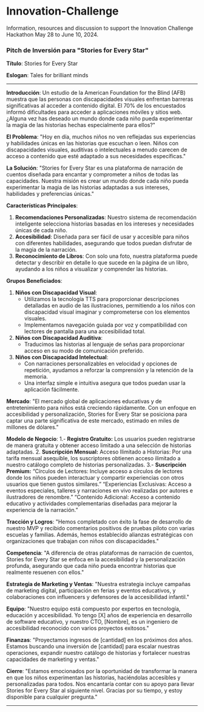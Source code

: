 # Innovation-Challenge
Information, resources and discussion to support the Innovation Challenge Hackathon May 28 to June 10, 2024.
### Pitch de Inversión para "Stories for Every Star"

**Título**: Stories for Every Star

**Eslogan**: Tales for brilliant minds

---

**Introducción**:
Un estudio de la American Foundation for the Blind (AFB) muestra que las personas con discapacidades visuales enfrentan barreras significativas al acceder a contenido digital. El 70% de los encuestados informó dificultades para acceder a aplicaciones móviles y sitios web.
¿Alguna vez has deseado un mundo donde cada niño pueda experimentar la magia de las historias hechas especialmente para ellos?"

**El Problema**:
"Hoy en día, muchos niños no ven reflejadas sus experiencias y habilidades únicas en las historias que escuchan o leen. Niños con discapacidades visuales, auditivas o intelectuales a menudo carecen de acceso a contenido que esté adaptado a sus necesidades específicas."

**La Solución**:
"Stories for Every Star es una plataforma de narración de cuentos diseñada para encantar y comprometer a niños de todas las capacidades. Nuestra misión es crear un mundo donde cada niño pueda experimentar la magia de las historias adaptadas a sus intereses, habilidades y preferencias únicas."

**Características Principales**:
1. **Recomendaciones Personalizadas**: Nuestro sistema de recomendación inteligente selecciona historias basadas en los intereses y necesidades únicas de cada niño.
2. **Accesibilidad**: Diseñada para ser fácil de usar y accesible para niños con diferentes habilidades, asegurando que todos puedan disfrutar de la magia de la narración.
3. **Reconocimiento de Libros**: Con solo una foto, nuestra plataforma puede detectar y describir en detalle lo que sucede en la página de un libro, ayudando a los niños a visualizar y comprender las historias.

**Grupos Beneficiados**:
1. **Niños con Discapacidad Visual**:
    - Utilizamos la tecnología TTS para proporcionar descripciones detalladas en audio de las ilustraciones, permitiendo a los niños con discapacidad visual imaginar y comprometerse con los elementos visuales.
    - Implementamos navegación guiada por voz y compatibilidad con lectores de pantalla para una accesibilidad total.
2. **Niños con Discapacidad Auditiva**:
    - Traducimos las historias al lenguaje de señas para proporcionar acceso en su modo de comunicación preferido.
3. **Niños con Discapacidad Intelectual**:
    - Con narraciones personalizables en velocidad y opciones de repetición, ayudamos a reforzar la comprensión y la retención de la memoria.
    - Una interfaz simple e intuitiva asegura que todos puedan usar la aplicación fácilmente.

**Mercado**:
"El mercado global de aplicaciones educativas y de entretenimiento para niños está creciendo rápidamente. Con un enfoque en accesibilidad y personalización, Stories for Every Star se posiciona para captar una parte significativa de este mercado, estimado en miles de millones de dólares."

**Modelo de Negocio**:
1.-  **Registro Gratuito:**
Los usuarios pueden registrarse de manera gratuita y obtener acceso limitado a una selección de historias adaptadas.
2.  **Suscripción Mensual:**
Acceso Ilimitado a Historias: Por una tarifa mensual asequible, los suscriptores obtienen acceso ilimitado a nuestro catálogo completo de historias personalizadas.
3.- **Suscripción Premium:**
“Círculos de Lectores: Incluye acceso a círculos de lectores donde los niños pueden interactuar y compartir experiencias con otros usuarios que tienen gustos similares.”
“Experiencias Exclusivas: Acceso a eventos especiales, talleres y narraciones en vivo realizadas por autores e ilustradores de renombre.”
“Contenido Adicional: Acceso a contenido educativo y actividades complementarias diseñadas para mejorar la experiencia de la narración.”

**Tracción y Logros**:
"Hemos completado con éxito la fase de desarrollo de nuestro MVP y recibido comentarios positivos de pruebas piloto con varias escuelas y familias. Además, hemos establecido alianzas estratégicas con organizaciones que trabajan con niños con discapacidades."

**Competencia**:
"A diferencia de otras plataformas de narración de cuentos, Stories for Every Star se enfoca en la accesibilidad y la personalización profunda, asegurando que cada niño pueda encontrar historias que realmente resuenen con ellos."

**Estrategia de Marketing y Ventas**:
"Nuestra estrategia incluye campañas de marketing digital, participación en ferias y eventos educativos, y colaboraciones con influencers y defensores de la accesibilidad infantil."

**Equipo**:
"Nuestro equipo está compuesto por expertos en tecnología, educación y accesibilidad. Yo tengo [X] años de experiencia en desarrollo de software educativo, y nuestro CTO, [Nombre], es un ingeniero de accesibilidad reconocido con varios proyectos exitosos."

**Finanzas**:
"Proyectamos ingresos de [cantidad] en los próximos dos años. Estamos buscando una inversión de [cantidad] para escalar nuestras operaciones, expandir nuestro catálogo de historias y fortalecer nuestras capacidades de marketing y ventas."

**Cierre**:
"Estamos emocionados por la oportunidad de transformar la manera en que los niños experimentan las historias, haciéndolas accesibles y personalizadas para todos. Nos encantaría contar con su apoyo para llevar Stories for Every Star al siguiente nivel. Gracias por su tiempo, y estoy disponible para cualquier pregunta."

---
